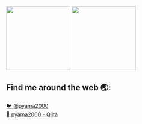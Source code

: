 <div>
  <img width="auto" height="170px" src="https://github-readme-stats-six-silk.vercel.app/api?username=pyama2000&count_private=true&show_icons=true" />
  <img width="auto" height="170px" src="https://github-readme-stats-six-silk.vercel.app/api/top-langs/?username=pyama2000&layout=compact" />
</div>


## Find me around the web :earth_asia::

[:bird: @pyama2000](https://twitter.com/pyama2000)  
[:green_book: pyama2000 - Qiita](https://qiita.com/pyama2000)
